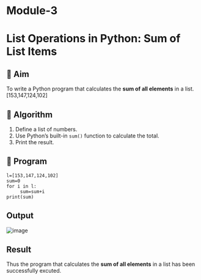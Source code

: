 # Module-3
# List Operations in Python: Sum of List Items

## 🎯 Aim
To write a Python program that calculates the **sum of all elements** in a list.
[153,147,124,102]


## 🧠 Algorithm
1. Define a list of numbers.
2. Use Python’s built-in `sum()` function to calculate the total.
3. Print the result.

## 🧾 Program
```
l=[153,147,124,102]
sum=0
for i in l:
     sum=sum+i
print(sum)
```


## Output
![image](https://github.com/user-attachments/assets/7e4cd5f4-d487-4fb7-9834-61832ec5b8c8)


## Result
Thus the program that calculates the **sum of all elements** in a list has been successfully excuted.
